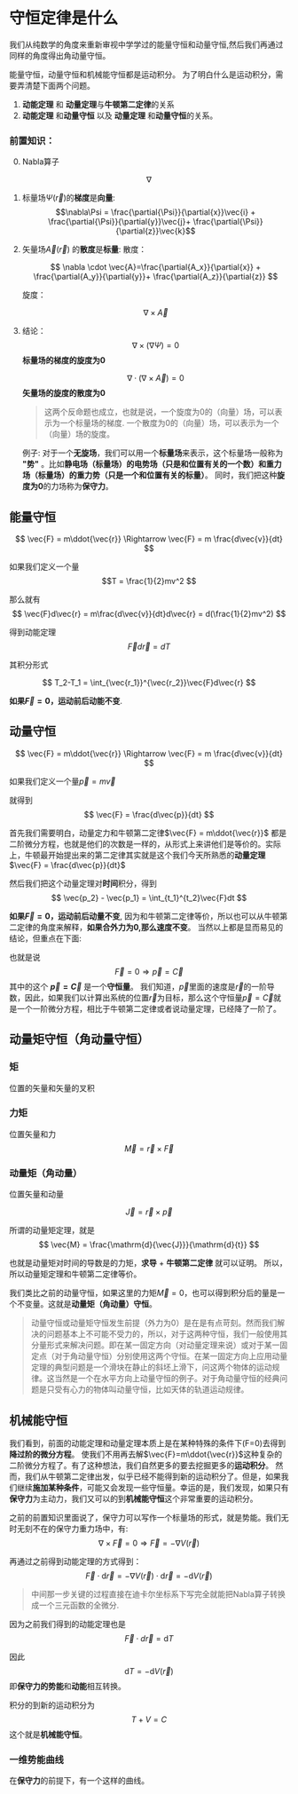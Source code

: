 # 守恒定律是什么

我们从纯数学的角度来重新审视中学学过的能量守恒和动量守恒,然后我们再通过同样的角度得出角动量守恒。

能量守恒，动量守恒和机械能守恒都是运动积分。 为了明白什么是运动积分，需要弄清楚下面两个问题。
1. **动能定理** 和 **动量定理**与**牛顿第二定律**的关系
2. **动能定理** 和**动量守恒** 以及 **动量定理** 和**动量守恒**的关系。


### 前置知识：

0. Nabla算子

$$
\nabla
$$

1. 标量场$\Psi(\vec{r})$的**梯度**是**向量**:
   $$\nabla\Psi = \frac{\partial{\Psi}}{\partial{x}}\vec{i} + \frac{\partial{\Psi}}{\partial{y}}\vec{j}+ \frac{\partial{\Psi}}{\partial{z}}\vec{k}$$

2. 矢量场$\vec{A}(\vec{r})$ 的**散度**是**标量**:
   散度：

   $$
   \nabla \cdot \vec{A}=\frac{\partial{A_x}}{\partial{x}} + \frac{\partial{A_y}}{\partial{y}}+ \frac{\partial{A_z}}{\partial{z}}
   $$

   旋度：

   $$
   \nabla \times \vec{A}
   $$

3. 结论：
   $$
   \nabla\times\left(\nabla\Psi\right) = 0
   $$
   **标量场的梯度的旋度为0**

   $$
   \nabla\cdot\left(\nabla\times\vec{A}\right) = 0
   $$
   **矢量场的旋度的散度为0**

   >这两个反命题也成立，也就是说，一个旋度为0的（向量）场，可以表示为一个标量场的梯度.
   >一个散度为0的（向量）场，可以表示为一个（向量）场的旋度。

   例子:
   对于一个**无旋场**，我们可以用一个**标量场**来表示，这个标量场一般称为 **"势"** 。比如**静电场（标量场）的电势场（只是和位置有关的一个数）**和**重力场（标量场）的重力势（只是一个和位置有关的标量）**。 同时，我们把这种**旋度为0**的力场称为**保守力**。



## 能量守恒

$$
\vec{F} = m\ddot{\vec{r}} \Rightarrow \vec{F} = m \frac{d\vec{v}}{dt}
$$

如果我们定义一个量
$$T = \frac{1}{2}mv^2 $$

那么就有
$$
\vec{F}d\vec{r} = m\frac{d\vec{v}}{dt}d\vec{r} = d(\frac{1}{2}mv^2)
$$

得到动能定理
$$\vec{F}d\vec{r} = dT$$

其积分形式

$$
T_2-T_1 = \int_{\vec{r_1}}^{\vec{r_2}}\vec{F}d\vec{r}
$$

**如果$\vec{F} = 0$，运动前后动能不变**.

## 动量守恒

$$
\vec{F} = m\ddot{\vec{r}} \Rightarrow \vec{F} = m \frac{d\vec{v}}{dt}
$$

如果我们定义一个量$\vec{p} = m\vec{v}$

就得到
$$
\vec{F} = \frac{d\vec{p}}{dt}
$$

首先我们需要明白，动量定力和牛顿第二定律$\vec{F} = m\ddot{\vec{r}}$ 都是二阶微分方程，也就是他们的次数是一样的，从形式上来讲他们是等价的。实际上，牛顿最开始提出来的第二定律其实就是这个我们今天所熟悉的**动量定理**$\vec{F} = \frac{d\vec{p}}{dt}$

然后我们把这个动量定理对**时间**积分，得到
$$
\vec{p_2} - \vec{p_1} = \int_{t_1}^{t_2}\vec{F}dt
$$

**如果$\vec{F} = 0$，运动前后动量不变**, 因为和牛顿第二定律等价，所以也可以从牛顿第二定律的角度来解释，**如果合外力为0,那么速度不变**。
当然以上都是显而易见的结论，但重点在下面:

也就是说
$$
\vec{F} = 0 \Rightarrow \vec{p} = \vec{C}
$$
其中的这个 **$\vec{p}= \vec{C}$** 是一个**守恒量**。
我们知道，$\vec{p}$里面的速度是$\vec{r}$的一阶导数，因此，如果我们以计算出系统的位置$\vec{r}$为目标，那么这个守恒量$\vec{p} = \vec{C}$就是一个一阶微分方程，相比于牛顿第二定律或者说动量定理，已经降了一阶了。


## 动量矩守恒（角动量守恒）

### 矩
位置的矢量和矢量的叉积
### 力矩
位置矢量和力
$$
\vec{M} = \vec{r}\times\vec{F}
$$

### 动量矩（角动量）
位置矢量和动量

$$
\vec{J} = \vec{r}\times\vec{p}
$$

所谓的动量矩定理，就是
$$
\vec{M} = \frac{\mathrm{d}{\vec{J}}}{\mathrm{d}{t}}
$$

也就是动量矩对时间的导数是的力矩，**求导** + **牛顿第二定律** 就可以证明。
所以，所以动量矩定理和牛顿第二定律等价。

我们类比之前的动量守恒，如果这里的力矩$\vec{M} = 0$，也可以得到积分后的量是一个不变量。这就是**动量矩（角动量）守恒**。


> 动量守恒或动量矩守恒发生前提（外力为0）是在是有点苛刻。然而我们解决的问题基本上不可能不受力的，所以，对于这两种守恒，我们一般使用其分量形式来解决问题。即在某一固定方向（对动量定理来说）或对于某一固定点（对于角动量守恒）分别使用这两个守恒。在某一固定方向上应用动量定理的典型问题是一个滑块在静止的斜坯上滑下，问这两个物体的运动规律。这当然是一个在水平方向上动量守恒的例子。对于角动量守恒的经典问题是只受有心力的物体叫动量守恒，比如天体的轨道运动规律。

## 机械能守恒

我们看到，前面的动能定理和动量定理本质上是在某种特殊的条件下(F=0)去得到**降过阶的微分方程**。 使我们不用再去解$\vec{F}=m\ddot{\vec{r}}$这种复杂的二阶微分方程了。有了这种想法，我们自然更多的要去挖掘更多的**运动积分**。 然而，我们从牛顿第二定律出发，似乎已经不能得到新的运动积分了。但是，如果我们继续**施加某种条件**，可能又会发现一些守恒量。幸运的是，我们发现，如果只有**保守力**为主动力，我们又可以的到**机械能守恒**这个非常重要的运动积分。

之前的前置知识里面说了，保守力可以写作一个标量场的形式，就是势能。我们无时无刻不在的保守力重力场中，有:
$$
\nabla\times\vec{F} = 0 \Rightarrow \vec{F} = -\nabla V(\vec{r})
$$

再通过之前得到动能定理的方式得到：
$$
\vec{F}\cdot\mathrm{d}{\vec{r}} = -\nabla V({\vec{r}})\cdot\mathrm{d}{\vec{r}} = -\mathrm{d}{V(\vec{r})}
$$

>中间那一步关键的过程直接在迪卡尔坐标系下写完全就能把Nabla算子转换成一个三元函数的全微分.

因为之前我们得到的动能定理也是
$$\vec{F}\cdot d\vec{r} = \mathrm{d}T$$

因此
$$
\mathrm{d}T = -\mathrm{d}{V(\vec{r})}
$$
即**保守力的势能**和**动能**相互转换。

积分的到新的运动积分为
$$
T + V = C
$$
这个就是**机械能守恒**。 

### 一维势能曲线

在**保守力**的前提下，有一个这样的曲线。

